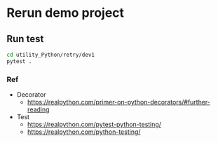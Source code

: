 # Rerun demo project

## Run test
```bash
cd utility_Python/retry/dev1
pytest .
```

### Ref
- Decorator
	- https://realpython.com/primer-on-python-decorators/#further-reading
- Test
	- https://realpython.com/pytest-python-testing/
	- https://realpython.com/python-testing/